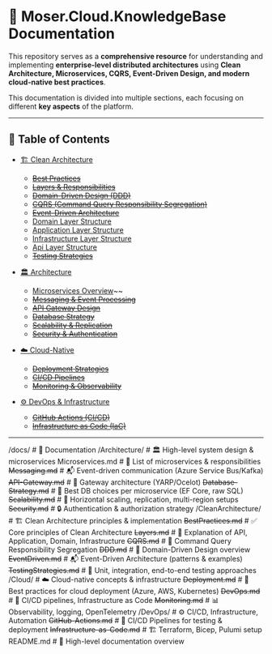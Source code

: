 ﻿# 📖 Moser.Cloud.KnowledgeBase Documentation

This repository serves as a **comprehensive resource** for understanding and implementing **enterprise-level distributed architectures** using **Clean Architecture, Microservices, CQRS, Event-Driven Design, and modern cloud-native best practices**.

This documentation is divided into multiple sections, each focusing on different **key aspects** of the platform.

---

## 📜 **Table of Contents**
- [🏗️ Clean Architecture](#-clean-architecture)
  - ~~[Best Practices](CleanArchitecture/BestPractices.md)~~
  - ~~[Layers & Responsibilities](CleanArchitecture/Layers.md)~~
  - ~~[Domain-Driven Design (DDD)](CleanArchitecture/DDD.md)~~
  - ~~[CQRS (Command Query Responsibility Segregation)](CleanArchitecture/CQRS.md)~~
  - ~~[Event-Driven Architecture](CleanArchitecture/EventDriven.md)~~
  - [Domain Layer Structure](CleanArchitecture/DomainLayer.md)
  - [Application Layer Structure](CleanArchitecture/ApplicationLayer.md)
  - [Infrastructure Layer Structure](CleanArchitecture/InfrastructureLayer.md)
  - [Api Layer Structure](CleanArchitecture/ApiLayer.md)
  - ~~[Testing Strategies](CleanArchitecture/TestingStrategies.md)~~

- [🏛️ Architecture](#-architecture)
  - [Microservices Overview](Architecture/Microservices.md)~~
  - ~~[Messaging & Event Processing](Architecture/Messaging.md)~~
  - ~~[API Gateway Design](Architecture/API-Gateway.md)~~
  - ~~[Database Strategy](Architecture/Database-Strategy.md)~~
  - ~~[Scalability & Replication](Architecture/Scalability.md)~~
  - ~~[Security & Authentication](Architecture/Security.md)~~

- [☁️ Cloud-Native](#-cloud-native)
  - ~~[Deployment Strategies](Cloud/Deployment.md)~~
  - ~~[CI/CD Pipelines](Cloud/DevOps.md)~~
  - ~~[Monitoring & Observability](Cloud/Monitoring.md)~~

- [⚙️ DevOps & Infrastructure](#-devops--infrastructure)
  - ~~[GitHub Actions (CI/CD)](DevOps/GitHub-Actions.md)~~
  - ~~[Infrastructure as Code (IaC)](DevOps/Infrastructure-as-Code.md)~~

---

/docs/                               # 📖 Documentation
	/Architecture/                   # 🏛️ High-level system design & microservices
		Microservices.md             # 📜 List of microservices & responsibilities
		~~Messaging.md~~                 # 📬 Event-driven communication (Azure Service Bus/Kafka)
		~~API-Gateway.md~~               # 🚪 Gateway architecture (YARP/Ocelot)
		~~Database-Strategy.md~~         # 💾 Best DB choices per microservice (EF Core, raw SQL)
		~~Scalability.md~~               # 🚀 Horizontal scaling, replication, multi-region setups
		~~Security.md~~                  # 🔒 Authentication & authorization strategy
	/CleanArchitecture/              # 🏗️ Clean Architecture principles & implementation
		~~BestPractices.md~~             # ✅ Core principles of Clean Architecture
		~~Layers.md~~                    # 📂 Explanation of API, Application, Domain, Infrastructure
		~~CQRS.md~~                      # 🔄 Command Query Responsibility Segregation
		~~DDD.md~~                       # 📌 Domain-Driven Design overview
		~~EventDriven.md~~               # 📬 Event-Driven Architecture (patterns & examples)
		~~TestingStrategies.md~~         # 🧪 Unit, integration, end-to-end testing approaches
	/Cloud/                          # ☁️ Cloud-native concepts & infrastructure
		~~Deployment.md~~                # 🚀 Best practices for cloud deployment (Azure, AWS, Kubernetes)
		~~DevOps.md~~                    # 🔄 CI/CD pipelines, Infrastructure as Code
		~~Monitoring.md~~                # 📊 Observability, logging, OpenTelemetry
	/DevOps/                         # ⚙️ CI/CD, Infrastructure, Automation
		~~GitHub-Actions.md~~            # 🔄 CI/CD Pipelines for testing & deployment
		~~Infrastructure-as-Code.md~~    # 🏗️ Terraform, Bicep, Pulumi setup
	README.md                        # 📜 High-level documentation overview